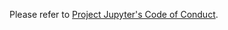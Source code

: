 Please refer to [Project Jupyter's Code of Conduct](https://github.com/jupyter/governance/blob/master/conduct/code_of_conduct.md).
